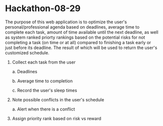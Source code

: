 # Hackathon-08-29
The purpose of this web application is to optimize the user's personal/professional agenda based on deadlines, average time to complete each task, amount of time available until the next deadline, as well as system ranked priorty rankings based on the potential risks for not completing a task (on time or at all) compared to finishing a task early or just before its deadline. The result of which will be used to return the user's customized schedule.

1. Collect each task from the user

	a. Deadlines

	b. Average time to completion
	
	c. Record the user's sleep times

2. Note possible conflicts in the user's schedule
	
	a. Alert when there is a conflict

3. Assign priority rank based on risk vs reward
